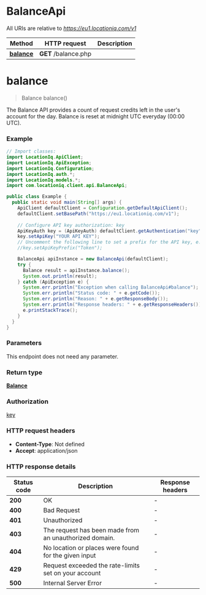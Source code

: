 # BalanceApi

All URIs are relative to *https://eu1.locationiq.com/v1*

Method | HTTP request | Description
------------- | ------------- | -------------
[**balance**](BalanceApi.md#balance) | **GET** /balance.php | 


<a name="balance"></a>
# **balance**
> Balance balance()



The Balance API provides a count of request credits left in the user&#39;s account for the day. Balance is reset at midnight UTC everyday (00:00 UTC).

### Example
```java
// Import classes:
import LocationIq.ApiClient;
import LocationIq.ApiException;
import LocationIq.Configuration;
import LocationIq.auth.*;
import LocationIq.models.*;
import com.locationiq.client.api.BalanceApi;

public class Example {
  public static void main(String[] args) {
    ApiClient defaultClient = Configuration.getDefaultApiClient();
    defaultClient.setBasePath("https://eu1.locationiq.com/v1");
    
    // Configure API key authorization: key
    ApiKeyAuth key = (ApiKeyAuth) defaultClient.getAuthentication("key");
    key.setApiKey("YOUR API KEY");
    // Uncomment the following line to set a prefix for the API key, e.g. "Token" (defaults to null)
    //key.setApiKeyPrefix("Token");

    BalanceApi apiInstance = new BalanceApi(defaultClient);
    try {
      Balance result = apiInstance.balance();
      System.out.println(result);
    } catch (ApiException e) {
      System.err.println("Exception when calling BalanceApi#balance");
      System.err.println("Status code: " + e.getCode());
      System.err.println("Reason: " + e.getResponseBody());
      System.err.println("Response headers: " + e.getResponseHeaders());
      e.printStackTrace();
    }
  }
}
```

### Parameters
This endpoint does not need any parameter.

### Return type

[**Balance**](Balance.md)

### Authorization

[key](../README.md#key)

### HTTP request headers

 - **Content-Type**: Not defined
 - **Accept**: application/json

### HTTP response details
| Status code | Description | Response headers |
|-------------|-------------|------------------|
**200** | OK |  -  |
**400** | Bad Request |  -  |
**401** | Unauthorized |  -  |
**403** | The request has been made from an unauthorized domain. |  -  |
**404** | No location or places were found for the given input |  -  |
**429** | Request exceeded the rate-limits set on your account |  -  |
**500** | Internal Server Error |  -  |

